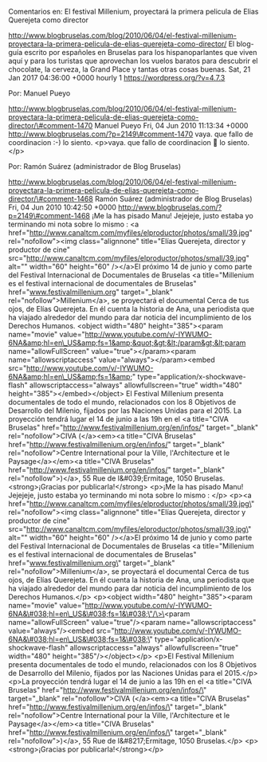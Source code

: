 Comentarios en: El festival Millenium, proyectará la primera pelicula de
Elias Querejeta como director

http://www.blogbruselas.com/blog/2010/06/04/el-festival-millenium-proyectara-la-primera-pelicula-de-elias-querejeta-como-director/
El blog-guía escrito por españoles en Bruselas para los hispanoparlantes
que viven aquí y para los turistas que aprovechan los vuelos baratos
para descubrir el chocolate, la cerveza, la Grand Place y tantas otras
cosas buenas. Sat, 21 Jan 2017 04:36:00 +0000 hourly 1
https://wordpress.org/?v=4.7.3

Por: Manuel Pueyo

http://www.blogbruselas.com/blog/2010/06/04/el-festival-millenium-proyectara-la-primera-pelicula-de-elias-querejeta-como-director/\#comment-1470
Manuel Pueyo Fri, 04 Jun 2010 11:13:34 +0000
http://www.blogbruselas.com/?p=2149\#comment-1470 vaya. que fallo de
coordinacion :-) lo siento. \<p\>vaya. que fallo de coordinacion 🙂 lo
siento.\</p\>

Por: Ramón Suárez (administrador de Blog Bruselas)

http://www.blogbruselas.com/blog/2010/06/04/el-festival-millenium-proyectara-la-primera-pelicula-de-elias-querejeta-como-director/\#comment-1468
Ramón Suárez (administrador de Blog Bruselas) Fri, 04 Jun 2010 10:42:50
+0000 http://www.blogbruselas.com/?p=2149\#comment-1468 ¡Me la has
pisado Manu! Jejejeje, justo estaba yo terminando mi nota sobre lo mismo
: &lt;a
href=&quot;http://www.canaltcm.com/myfiles/elproductor/photos/small/39.jpg&quot;
rel=&quot;nofollow&quot;&gt;&lt;img class=&quot;alignnone&quot;
title=&quot;Elías Querejeta, director y productor de cine&quot;
src=&quot;http://www.canaltcm.com/myfiles/elproductor/photos/small/39.jpg&quot;
alt=&quot;&quot; width=&quot;60&quot; height=&quot;60&quot;
/&gt;&lt;/a&gt;El próximo 14 de junio y como parte del Festival
Internacional de Documentales de Bruselas &lt;a title=&quot;Millenium es
el festival internacional de documentales de Bruselas&quot;
href=&quot;www.festivalmillenium.org&quot; target=&quot;\_blank&quot;
rel=&quot;nofollow&quot;&gt;Millenium&lt;/a&gt;, se proyectará el
documental Cerca de tus ojos, de Elías Querejeta. En él cuenta la
historia de Ana, una periodista que ha viajado alrededor del mundo para
dar noticia del incumplimiento de los Derechos Humanos. &lt;object
width=&quot;480&quot; height=&quot;385&quot;&gt;&lt;param
name=&quot;movie&quot;
value=&quot;http://www.youtube.com/v/-IYWUMO-6NA&amp;hl=en\_US&amp;fs=1&amp;&quot;&gt;&lt;/param&gt;&lt;param
name=&quot;allowFullScreen&quot;
value=&quot;true&quot;&gt;&lt;/param&gt;&lt;param
name=&quot;allowscriptaccess&quot;
value=&quot;always&quot;&gt;&lt;/param&gt;&lt;embed
src=&quot;http://www.youtube.com/v/-IYWUMO-6NA&amp;hl=en\_US&amp;fs=1&amp;&quot;
type=&quot;application/x-shockwave-flash&quot;
allowscriptaccess=&quot;always&quot; allowfullscreen=&quot;true&quot;
width=&quot;480&quot;
height=&quot;385&quot;&gt;&lt;/embed&gt;&lt;/object&gt; El Festival
Millenium presenta documentales de todo el mundo, relacionados con los 8
Objetivos de Desarrollo del Milenio, fijados por las Naciones Unidas
para el 2015. La proyección tendrá lugar el 14 de junio a las 19h en el
&lt;a title=&quot;CIVA Bruselas&quot;
href=&quot;http://www.festivalmillenium.org/en/infos/&quot;
target=&quot;\_blank&quot; rel=&quot;nofollow&quot;&gt;CIVA
(&lt;/a&gt;&lt;em&gt;&lt;a title=&quot;CIVA Bruselas&quot;
href=&quot;http://www.festivalmillenium.org/en/infos/&quot;
target=&quot;\_blank&quot; rel=&quot;nofollow&quot;&gt;Centre
International pour la Ville, l'Architecture et le
Paysage&lt;/a&gt;&lt;/em&gt;&lt;a title=&quot;CIVA Bruselas&quot;
href=&quot;http://www.festivalmillenium.org/en/infos/&quot;
target=&quot;\_blank&quot; rel=&quot;nofollow&quot;&gt;)&lt;/a&gt;, 55
Rue de l&\#039;Ermitage, 1050 Bruselas. &lt;strong&gt;¡Gracias por
publicarla!&lt;/strong&gt; \<p\>¡Me la has pisado Manu! Jejejeje, justo
estaba yo terminando mi nota sobre lo mismo : \</p\> \<p\>\<a
href=\"http://www.canaltcm.com/myfiles/elproductor/photos/small/39.jpg\"
rel=\"nofollow\"\>\<img class=\"alignnone\" title=\"Elías Querejeta,
director y productor de cine\"
src=\"http://www.canaltcm.com/myfiles/elproductor/photos/small/39.jpg\"
alt=\"\" width=\"60\" height=\"60\" /\>\</a\>El próximo 14 de junio y
como parte del Festival Internacional de Documentales de Bruselas \<a
title=\"Millenium es el festival internacional de documentales de
Bruselas\" href=\"www.festivalmillenium.org\" target=\"\_blank\"
rel=\"nofollow\"\>Millenium\</a\>, se proyectará el documental Cerca de
tus ojos, de Elías Querejeta. En él cuenta la historia de Ana, una
periodista que ha viajado alrededor del mundo para dar noticia del
incumplimiento de los Derechos Humanos.\</p\> \<p\>\<object
width=\"480\" height=\"385\"\>\<param name=\"movie\"
value=\"http://www.youtube.com/v/-IYWUMO-6NA&\#038;hl=en\_US&\#038;fs=1&\#038;\"/\>\<param
name=\"allowFullScreen\" value=\"true\"/\>\<param
name=\"allowscriptaccess\" value=\"always\"/\>\<embed
src=\"http://www.youtube.com/v/-IYWUMO-6NA&\#038;hl=en\_US&\#038;fs=1&\#038;\"
type=\"application/x-shockwave-flash\" allowscriptaccess=\"always\"
allowfullscreen=\"true\" width=\"480\"
height=\"385\"/\>\</object\>\</p\> \<p\>El Festival Millenium presenta
documentales de todo el mundo, relacionados con los 8 Objetivos de
Desarrollo del Milenio, fijados por las Naciones Unidas para el
2015.\</p\> \<p\>La proyección tendrá lugar el 14 de junio a las 19h en
el \<a title=\"CIVA Bruselas\"
href=\"http://www.festivalmillenium.org/en/infos/\" target=\"\_blank\"
rel=\"nofollow\"\>CIVA (\</a\>\<em\>\<a title=\"CIVA Bruselas\"
href=\"http://www.festivalmillenium.org/en/infos/\" target=\"\_blank\"
rel=\"nofollow\"\>Centre International pour la Ville, l'Architecture et
le Paysage\</a\>\</em\>\<a title=\"CIVA Bruselas\"
href=\"http://www.festivalmillenium.org/en/infos/\" target=\"\_blank\"
rel=\"nofollow\"\>)\</a\>, 55 Rue de l&\#8217;Ermitage, 1050
Bruselas.\</p\> \<p\>\<strong\>¡Gracias por publicarla!\</strong\>\</p\>
